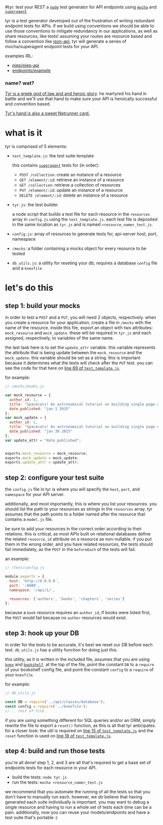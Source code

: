 #tyr: test your REST
a [`node`](http://nodejs.org/) test generator for API endpoints using [`mocha`](http://mochajs.org/) and [`superagent`](https://github.com/visionmedia/superagent)

tyr is a test generator developed out of the frustration of writing redundant endpoint tests for APIs. if we build using conventions we should be able to use those conventions to mitigate redundancy in our applications, as well as share resources, like tests! assuming your routes are resource based and follow a convention like [json-api](http://www.json-api.com), tyr will generate a series of mocha/superagent endpoint tests for your API.

examples IRL:
- [piep/piep-api](https://github.com/piep/piep-api/tree/master/test)
- [endpoints/example](https://github.com/endpoints/example/tree/master/test)
 
### name? wat?

[Týr is a greek god of law and and heroic glory](http://en.wikipedia.org/wiki/T%C3%BDr). he martyred his hand in battle and we'll use that hand to make sure your API is heroically successful and convention based. 

[Tyr's hand is also a sweet Netrunner card.](http://netrunnerdb.com/en/card/03022)

# what is it
tyr is comprised of 5 elements: 

- `test_template.js`: the test suite template

  this contains [`superagent`](https://github.com/visionmedia/superagent) tests for (in order):
    - `POST /collection`: create an instance of a resource
    - `GET /element/:id`: retrieve an instance of a resource
    - `GET /collection`: retrieve a collection of resources
    - `PUT /element/:id`: update an instance of a resource
    - `DELETE /element/:id`: delete an instance of a resource
  
- `tyr.js`: the test builder
  
  a node script that builds a test file for each resource in the `resources` array in `config.js` using the `test_template.js`. each test file is deposited in the same location as `tyr.js` and is named `<resource_name>_test.js`.

- `config.js`: array of resources to generate tests for, api-server host, port, namespace
- `/mocks`: a folder containing a mocks object for every resource to be tested
- `db_utils.js`: a utility for reseting your db, requires a database `config` file and a `knexfile`

# let's do this

## step 1: build your mocks

in order to test a `POST` and a `PUT`, you will need 2 objects, respectively. when you create a resource for your application, create a file in `/mocks` with the name of the resource. inside this file, export an object with two attributes: `mock_resource` and `mock_update`. these will be required in `tyr.js` and each assigned, respectively, to variables of the same name.

the last task here is to set the `update_attr` variable. this variable represents the attribute that is being update between the `mock_resource` and the `mock_update`. this variable should be set as a string. this is important because it determines what the tests will check after the `PUT` test. you can see the code for that here on [line 69 of `test_template.js`](https://github.com/ashleygwilliams/tyr/blob/master/test_template.js#L69).

for example:

```js
// /mocks/books.js

var mock_resource = {
  author_id: 1,
  title: "Spacecats! An astronomical tutorial on building single page web applications with AngularJS",
  date_published: "jan 1 2015"
};
var mock_update = {
  author_id: 1,
  title: "Spacecats! An astronomical tutorial on building single page web applications with AngularJS",
  date_published: "jan 30 2015"
};
var update_attr = "date_published";


exports.mock_resource = mock_resource;
exports.mock_update = mock_update;
exports.update_attr = update_attr;
```

## step 2: configure your test suite

the `config.js` file in tyr is where you will specify the `host`, `port`, and `namespace` for your API server. 

additionally, and most importantly, this is where you list your resources. you should list the path to your resources as strings in the `resources` array. tyr assumes that the path points to a folder named after the resource that contains a `model.js` file.

be sure to add your resources in the correct order according to their relations. this is  critical, as most APIs built on relational databases define the related `resource_id` attribute on a resource as non-nullable. if you put them in the wrong order, and you have related resources, the tests should fail immediately, as the `POST` in the `beforeEach` of the tests will fail.

an example:

```js
// /test/config.js

module.exports = {
  host: 'http://0.0.0.0',
  port: ':8080',
  namespace: '/api/1/',

  resources: ['authors', 'books', 'chapters', 'series']
};
```

because a `book` resource requires an `author_id`, if books were listed first, the `POST` would fail because no `author` resources would exist.

## step 3: hook up your DB

in order for the tests to be accurate, it's best we reset our DB before each test. `db_utils.js` has a utility function for doing just this. 

this utility, as it is written in the included file, assumes that you are using [`knex`](http://knexjs.org/) and [`bookshelf`](http://bookshelfjs.org/). at the top of the file, point the constant `DB` to a `require` of your bookshelf config file, and point the constant `config` to a `require` of your `knexfile`.

for example:

```js
// db_utils.js

const DB = require('../api/classes/database');
const config = require('../knexfile');
// .. rest of file
```

if you are using something different for SQL queries and/or an ORM, simply rewrite the file to export a `reset()` function, as this is all that tyr anticipates. for a closer look: the util is required on [line 15 of `test_template.js`](https://github.com/ashleygwilliams/tyr/blob/master/test_template.js#L5) and the `reset` function is used on [line 18 of `test_template.js`](https://github.com/ashleygwilliams/tyr/blob/master/test_template.js#L18).

## step 4: build and run those tests

you're all done! step 1, 2, and 3 are all that's required to get a base set of endpoints tests for each resource in your API.

- build the tests: `node tyr.js`
- run the tests: `mocha <resource_name>_test.js`

we recommend that you automate the running of all the tests so that you don't have to manually run each. however, we *do* believe that having generated each suite individually is important. you may want to debug a single resource and having to run a whole set of tests each time can be a pain. additionally, now you can reuse your models/endpoints and have a test suite that's portable :)
